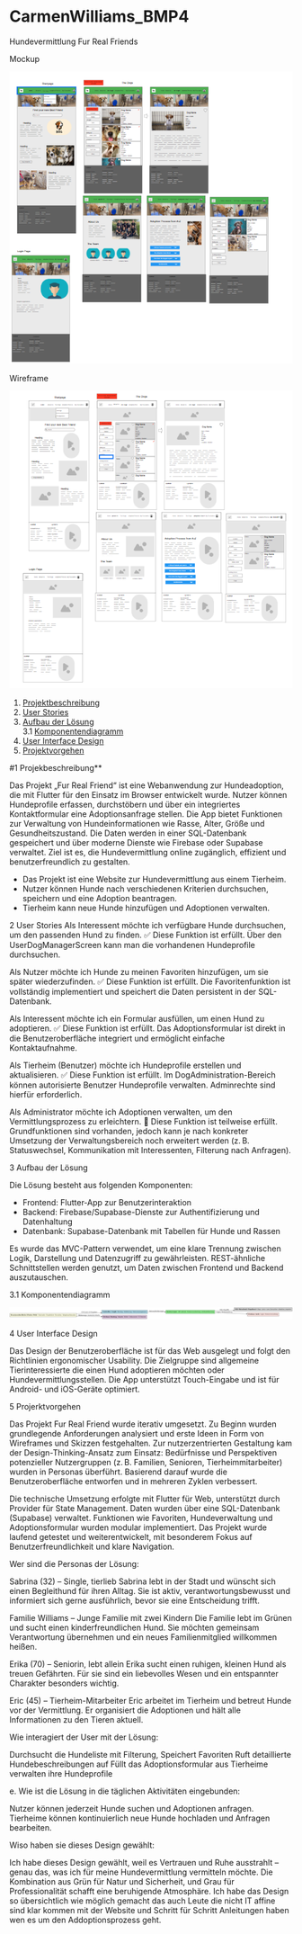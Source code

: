 # CarmenWilliams_BMP4

Hundevermittlung Fur Real Friends

Mockup

![Mockup2.png](assets/images/Mockup2.png)

Wireframe

![Wireframe2.png](assets/images/Wireframe2.png)



1. [Projektbeschreibung](#projektbeschreibung)  
2. [User Stories](#user-stories)  
3. [Aufbau der Lösung](#aufbau-der-lösung)  
   3.1 [Komponentendiagramm](#komponentendiagramm)  
4. [User Interface Design](#user-interface-design)  
5. [Projektvorgehen](#projektvorgehen)  


#1	Projekbeschreibung**

Das Projekt „Fur Real Friend“ ist eine Webanwendung zur Hundeadoption, die mit Flutter für den Einsatz im Browser entwickelt wurde. Nutzer können Hundeprofile erfassen, durchstöbern und über ein integriertes Kontaktformular eine Adoptionsanfrage stellen. Die App bietet Funktionen zur Verwaltung von Hundeinformationen wie Rasse, Alter, Größe und Gesundheitszustand. Die Daten werden in einer SQL-Datenbank gespeichert und über moderne Dienste wie Firebase oder Supabase verwaltet. Ziel ist es, die Hundevermittlung online zugänglich, effizient und benutzerfreundlich zu gestalten.

- Das Projekt ist eine Website zur Hundevermittlung aus einem Tierheim. 
- Nutzer können Hunde nach verschiedenen Kriterien durchsuchen,
  speichern und eine Adoption beantragen.
- Tierheim kann neue Hunde hinzufügen und Adoptionen verwalten.


2	User Stories
Als Interessent möchte ich verfügbare Hunde durchsuchen, um den passenden Hund zu finden.
✅ Diese Funktion ist erfüllt. Über den UserDogManagerScreen kann man die vorhandenen Hundeprofile durchsuchen.

Als Nutzer möchte ich Hunde zu meinen Favoriten hinzufügen, um sie später wiederzufinden.
✅ Diese Funktion ist erfüllt. Die Favoritenfunktion ist vollständig implementiert und speichert die Daten persistent in der SQL-Datenbank.

Als Interessent möchte ich ein Formular ausfüllen, um einen Hund zu adoptieren.
✅ Diese Funktion ist erfüllt. Das Adoptionsformular ist direkt in die Benutzeroberfläche integriert und ermöglicht einfache Kontaktaufnahme.

Als Tierheim (Benutzer) möchte ich Hundeprofile erstellen und aktualisieren.
✅ Diese Funktion ist erfüllt. Im DogAdministration-Bereich können autorisierte Benutzer Hundeprofile verwalten. Adminrechte sind hierfür erforderlich.

Als Administrator möchte ich Adoptionen verwalten, um den Vermittlungsprozess zu erleichtern.
🔄 Diese Funktion ist teilweise erfüllt. Grundfunktionen sind vorhanden, jedoch kann je nach konkreter Umsetzung der Verwaltungsbereich noch erweitert werden (z. B. Statuswechsel, Kommunikation mit Interessenten, Filterung nach Anfragen).


3	Aufbau der Lösung

Die Lösung besteht aus folgenden Komponenten:
- Frontend: Flutter-App zur Benutzerinteraktion
- Backend: Firebase/Supabase-Dienste zur Authentifizierung und Datenhaltung
- Datenbank: Supabase-Datenbank mit Tabellen für Hunde und Rassen

Es wurde das MVC-Pattern verwendet, um eine klare Trennung zwischen Logik, Darstellung und Datenzugriff zu gewährleisten. REST-ähnliche Schnittstellen werden genutzt, um Daten zwischen Frontend und Backend auszutauschen.


3.1	Komponentendiagramm

![Wireframe2.png](assets/images/Diagram.png)

4	User Interface Design

Das Design der Benutzeroberfläche ist für das Web ausgelegt und folgt den Richtlinien ergonomischer Usability. Die Zielgruppe sind allgemeine Tierinteressierte die einen Hund adoptieren möchten oder Hundevermittlungsstellen. Die App unterstützt Touch-Eingabe und ist für Android- und iOS-Geräte optimiert.


5	Projerktvorgehen

Das Projekt Fur Real Friend wurde iterativ umgesetzt. Zu Beginn wurden grundlegende Anforderungen analysiert und erste Ideen in Form von Wireframes und Skizzen festgehalten. Zur nutzerzentrierten Gestaltung kam der Design-Thinking-Ansatz zum Einsatz: Bedürfnisse und Perspektiven potenzieller Nutzergruppen (z. B. Familien, Senioren, Tierheimmitarbeiter) wurden in Personas überführt. Basierend darauf wurde die Benutzeroberfläche entworfen und in mehreren Zyklen verbessert.

Die technische Umsetzung erfolgte mit Flutter für Web, unterstützt durch Provider für State Management. Daten wurden über eine SQL-Datenbank (Supabase) verwaltet. Funktionen wie Favoriten, Hundeverwaltung und Adoptionsformular wurden modular implementiert. Das Projekt wurde laufend getestet und weiterentwickelt, mit besonderem Fokus auf Benutzerfreundlichkeit und klare Navigation.





 Wer sind die Personas der Lösung:

Sabrina (32) – Single, tierlieb
Sabrina lebt in der Stadt und wünscht sich einen Begleithund für ihren Alltag. Sie ist aktiv, verantwortungsbewusst und informiert sich gerne ausführlich, bevor sie eine Entscheidung trifft.

Familie Williams – Junge Familie mit zwei Kindern
Die Familie lebt im Grünen und sucht einen kinderfreundlichen Hund. Sie möchten gemeinsam Verantwortung übernehmen und ein neues Familienmitglied willkommen heißen.

Erika (70) – Seniorin, lebt allein
Erika sucht einen ruhigen, kleinen Hund als treuen Gefährten. Für sie sind ein liebevolles Wesen und ein entspannter Charakter besonders wichtig.

Eric (45) – Tierheim-Mitarbeiter
Eric arbeitet im Tierheim und betreut Hunde vor der Vermittlung. Er organisiert die Adoptionen und hält alle Informationen zu den Tieren aktuell.


 Wie interagiert der User mit der Lösung:

Durchsucht die Hundeliste mit Filterung,
Speichert Favoriten
Ruft detaillierte Hundebeschreibungen auf
Füllt das Adoptionsformular aus
Tierheime verwalten ihre Hundeprofile


e. Wie ist die Lösung in die täglichen Aktivitäten eingebunden:

Nutzer können jederzeit Hunde suchen und Adoptionen anfragen.
Tierheime können kontinuierlich neue Hunde hochladen und Anfragen bearbeiten.

Wiso haben sie dieses Design gewählt:

Ich habe dieses Design gewählt,
weil es Vertrauen und Ruhe ausstrahlt –
genau das, was ich für meine Hundevermittlung vermitteln möchte.
Die Kombination aus Grün für Natur und Sicherheit,
und Grau für Professionalität schafft eine beruhigende Atmosphäre.
Ich habe das Design so übersichtlich wie möglich gemacht das auch Leute die nicht IT affine sind klar kommen mit der Website und Schritt für Schritt Anleitungen haben wen es um den Addoptionsprozess geht.


